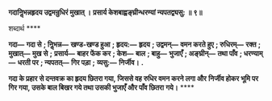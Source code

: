 **गदानिॢभन्नहृदय उद्वमन्रुधिरं मुखात् ।** **प्रसार्य केशबाह्वङ्घ्रीन्धरण्यां न्यपतद्व्यसु: ॥ ९॥** 

शब्दार्थ **** 

**गदा—** **गदा से** **; निॢभन्न—** **खण्ड-खण्ड हुआ** **; हृदय:—** **हृदय** **; उद्वमन्—** **वमन करते हुए** **; रुधिरम्—** **रक्त** **; मुखात्—** **मुख से** **;** **प्रसार्य—** **बाहर फेंक कर** **; केश—** **बाल** **; बाहु—** **भुजाएँ** **; अङ्घ्रीन्—** **तथा पाँव** **; धरण्याम्—** **धरती पर** **; न्यपतत्—** **गिर पड़ा** **;** **व्यसु:—** **निर्जीव।** **.** 

**गदा के प्रहार से दन्तवक्र का हृदय छितरा गया, जिससे वह रुधिर वमन करने लगा और** **निर्जीव होकर भूमि पर गिर गया, उसके बाल बिखर गये तथा उसकी भुजाएँ और पाँव छितरा** **गये।** **** 